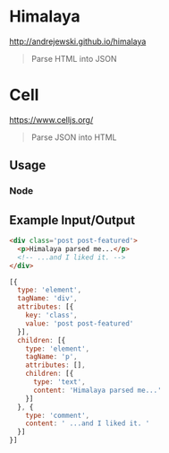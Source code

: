 # Himalaya
http://andrejewski.github.io/himalaya
> Parse HTML into JSON

# Cell
https://www.celljs.org/
> Parse JSON into HTML

## Usage

### Node

## Example Input/Output

```html
<div class='post post-featured'>
  <p>Himalaya parsed me...</p>
  <!-- ...and I liked it. -->
</div>
```

```js
[{
  type: 'element',
  tagName: 'div',
  attributes: [{
    key: 'class',
    value: 'post post-featured'
  }],
  children: [{
    type: 'element',
    tagName: 'p',
    attributes: [],
    children: [{
      type: 'text',
      content: 'Himalaya parsed me...'
    }]
  }, {
    type: 'comment',
    content: ' ...and I liked it. '
  }]
}]
```
